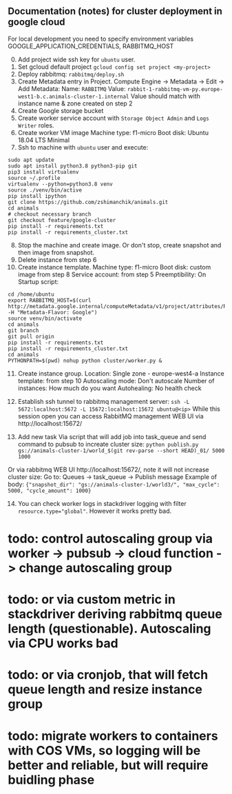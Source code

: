## Documentation (notes) for cluster deployment in google cloud

For local development you need to specify environment variables GOOGLE_APPLICATION_CREDENTIALS, RABBITMQ_HOST


0. Add project wide ssh key for `ubuntu` user.
1. Set gcloud default project `gcloud config set project <my-project>`
2. Deploy rabbitmq: `rabbitmq/deploy.sh`
3. Create Metadata entry in Project. Compute Engine -> Metadata -> Edit -> Add
Metadata:
    Name: `RABBITMQ`
    Value: `rabbit-1-rabbitmq-vm-py.europe-west1-b.c.animals-cluster-1.internal`
Value should match with instance name & zone created on step 2
4. Create Google storage bucket
5. Create worker service account with `Storage Object Admin` and `Logs Writer` roles.
6. Create worker VM image
Machine type: f1-micro
Boot disk: Ubuntu 18.04 LTS Minimal
7. Ssh to machine with `ubuntu` user and execute:
```
sudo apt update
sudo apt install python3.8 python3-pip git
pip3 install virtualenv
source ~/.profile
virtualenv --python=python3.8 venv
source ./venv/bin/active
pip install ipython
git clone https://github.com/zshimanchik/animals.git
cd animals
# checkout necessary branch
git checkout feature/google-cluster
pip install -r requirements.txt
pip install -r requirements_cluster.txt
```

8. Stop the machine and create image. Or don't stop, create snapshot and then image from snapshot.
9. Delete instance from step 6
10. Create instance template.
Machine type: f1-micro
Boot disk: custom image from step 8
Service account: from step 5
Preemptibility: On
Startup script:
```
cd /home/ubuntu
export RABBITMQ_HOST=$(curl http://metadata.google.internal/computeMetadata/v1/project/attributes/RABBITMQ_HOST  -H "Metadata-Flavor: Google")
source venv/bin/activate
cd animals
git branch
git pull origin
pip install -r requirements.txt
pip install -r requirements_cluster.txt
cd animals
PYTHONPATH=$(pwd) nohup python cluster/worker.py &
```

11. Create instance group.
Location: Single zone - europe-west4-a
Instance template: from step 10
Autoscaling mode: Don't autoscale
Number of instances: How much do you want
Autohealing: No health check 

12. Establish ssh tunnel to rabbitmq management server: `ssh -L 5672:localhost:5672 -L 15672:localhost:15672 ubuntu@<ip>`
While this session open you can access RabbitMQ management WEB UI via http://localhost:15672/

13. Add new task
Via script that will add job into task_queue and send command to pubsub to increate cluster size:
`python publish.py gs://animals-cluster-1/world_$(git rev-parse --short HEAD)_01/ 5000 1000`

Or via rabbitmq WEB UI http://localhost:15672/, note it will not increase cluster size:
Go to: Queues -> task_queue -> Publish message
Example of body:
`{"snapshot_dir": "gs://animals-cluster-1/world3/", "max_cycle": 5000, "cycle_amount": 1000}`

14. You can check worker logs in stackdriver logging with filter `resource.type="global"`. However it works pretty bad.


# todo: control autoscaling group via worker -> pubsub -> cloud function -> change autoscaling group
# todo: or via custom metric in stackdriver deriving rabbitmq queue length (questionable). Autoscaling via CPU works bad
# todo: or via cronjob, that will fetch queue length and resize instance group
# todo: migrate workers to containers with COS VMs, so logging will be better and reliable, but will require buidling phase
